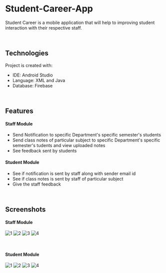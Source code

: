 # Student-Career-App
Student Career is a mobile application that will help to improving student interaction with their respective staff.

&nbsp;
## Technologies

Project is created with:

* IDE: Android Studio
* Language: XML and Java
* Database: Firebase

&nbsp;
## Features

#### Staff Module

* Send Notification to specific Department's specific semester's students
* Send class notes of particular subject to specific Department's specific semester's tudents and view uploaded notes
* See feedback sent by students

#### Student Module

* See if notification is sent by staff along with sender email id
* See if class notes is sent by staff of particular subject
* Give the staff feedback

&nbsp;
## Screenshots

#### Staff Module

![1](https://github.com/Andro-Coder/StudentCareerApp/blob/main/app/src/main/res/drawable/faculty_profile.png)
![2](https://github.com/Andro-Coder/StudentCareerApp/blob/main/app/src/main/res/drawable/faculty_genral_notification.png)
![3](https://github.com/Andro-Coder/StudentCareerApp/blob/main/app/src/main/res/drawable/faculty_notes.png)
![4](https://github.com/Andro-Coder/StudentCareerApp/blob/main/app/src/main/res/drawable/faculty_feedback.png)

&nbsp;
&nbsp;
#### Student Module

![1](https://github.com/Andro-Coder/StudentCareerApp/blob/main/app/src/main/res/drawable/student_profile.png)
![2](https://github.com/Andro-Coder/StudentCareerApp/blob/main/app/src/main/res/drawable/student_genral_notification.png)
![3](https://github.com/Andro-Coder/StudentCareerApp/blob/main/app/src/main/res/drawable/student_notes.png)
![4](https://github.com/Andro-Coder/StudentCareerApp/blob/main/app/src/main/res/drawable/student_feedback.png)











